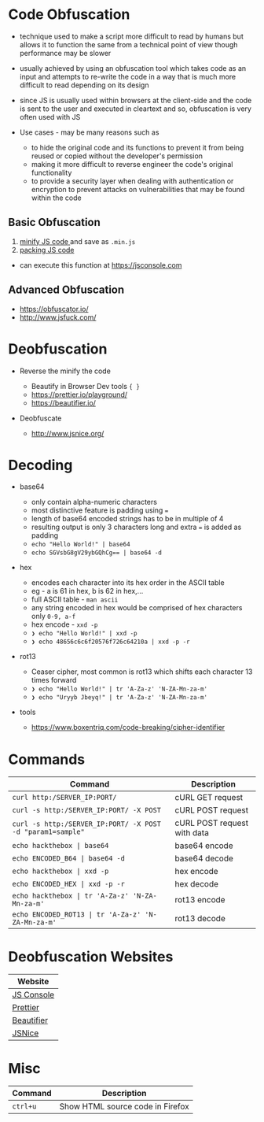 # Code Obfuscation

- technique used to make a script more difficult to read by humans but allows it to function the same from a technical point of view though performance may be slower
- usually achieved by using an obfuscation tool which takes code as an input and attempts to re-write the code in a way that is much more difficult to read depending on its design 

- since JS is usually used within browsers at the client-side and the code is sent to the user and executed in cleartext and so, obfuscation is very often used with JS
- Use cases - may be many reasons such as 
	- to hide the original code and its functions to prevent it from being reused or copied without the developer's permission
	- making it more difficult to reverse engineer the code's original functionality 
	- to provide a security layer when dealing with authentication or encryption to prevent attacks on vulnerabilities that may be found within the code 

## Basic Obfuscation

1. [minify JS code ](https://www.toptal.com/developers/javascript-minifier) and save as `.min.js`
2. [packing JS code](https://beautifytools.com/javascript-obfuscator.php)

- can execute this function at https://jsconsole.com 

## Advanced Obfuscation

- https://obfuscator.io/
- http://www.jsfuck.com/


# Deobfuscation

- Reverse the minify the code
	- Beautify in Browser Dev tools `{ }`
	- https://prettier.io/playground/
	- https://beautifier.io/

- Deobfuscate
	- http://www.jsnice.org/

# Decoding 

- base64
	- only contain alpha-numeric characters
	- most distinctive feature is padding using `=`
	- length of base64 encoded strings has to be in multiple of 4
	- resulting output is only 3 characters long and extra `=` is added as padding
	- `echo "Hello World!" | base64`
	- `echo SGVsbG8gV29ybGQhCg== | base64 -d`
- hex
	- encodes each character into its hex order in the ASCII table
	- eg - a is 61 in hex, b is 62 in hex,...
	- full ASCII table - `man ascii`
	- any string encoded in hex would be comprised of hex characters only `0-9, a-f`
	- hex encode - `xxd -p`
	- `❯ echo "Hello World!" | xxd -p`
	- `❯ echo 48656c6c6f20576f726c64210a | xxd -p -r`
- rot13
	- Ceaser cipher, most common is rot13 which shifts each character 13 times forward
	- `❯ echo "Hello World!" | tr 'A-Za-z' 'N-ZA-Mn-za-m'`
	- `❯ echo "Uryyb Jbeyq!" | tr 'A-Za-z' 'N-ZA-Mn-za-m'`

- tools 
	- https://www.boxentriq.com/code-breaking/cipher-identifier
	


# Commands

| **Command**   | **Description**   |
| --------------|-------------------|
| `curl http:/SERVER_IP:PORT/` | cURL GET request |
| `curl -s http:/SERVER_IP:PORT/ -X POST` | cURL POST request |
| `curl -s http:/SERVER_IP:PORT/ -X POST -d "param1=sample"` | cURL POST request with data |
| `echo hackthebox \| base64` | base64 encode |
| `echo ENCODED_B64 \| base64 -d` | base64 decode |
| `echo hackthebox \| xxd -p` | hex encode |
| `echo ENCODED_HEX \| xxd -p -r` | hex decode |
| `echo hackthebox \| tr 'A-Za-z' 'N-ZA-Mn-za-m'` | rot13 encode |
| `echo ENCODED_ROT13 \| tr 'A-Za-z' 'N-ZA-Mn-za-m'` | rot13 decode |

# Deobfuscation Websites

| **Website** |
| ----------------------------------|
| [JS Console](https://jsconsole.com) |
| [Prettier](https://prettier.io/playground/) |
| [Beautifier](https://beautifier.io/) |
| [JSNice](http://www.jsnice.org/) |

# Misc

| **Command**   | **Description**   |
| --------------|-------------------|
| `ctrl+u` | Show HTML source code in Firefox |